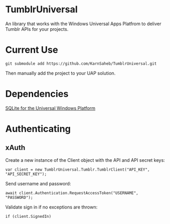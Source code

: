 # TumblrUniversal
An library that works with the Windows Universal Apps Platfrom to deliver Tumblr APIs for your projects.

# Current Use

``` git submodule add https://github.com/KarnSaheb/TumblrUniversal.git ```

Then manually add the project to your UAP solution.

# Dependencies

[SQLite for the Universal Windows Platform](https://visualstudiogallery.msdn.microsoft.com/4913e7d5-96c9-4dde-a1a1-69820d615936)


# Authenticating

## xAuth

Create a new instance of the Client object with the API and API secret keys:

```var client = new TumblrUniversal.Tumblr.TumblrClient("API_KEY", "API_SECRET_KEY");```

Send username and password:

```await client.Authentication.RequestAccessToken("USERNAME", "PASSWORD");```

Validate sign in if no exceptions are thrown:

```if (client.SignedIn)```


